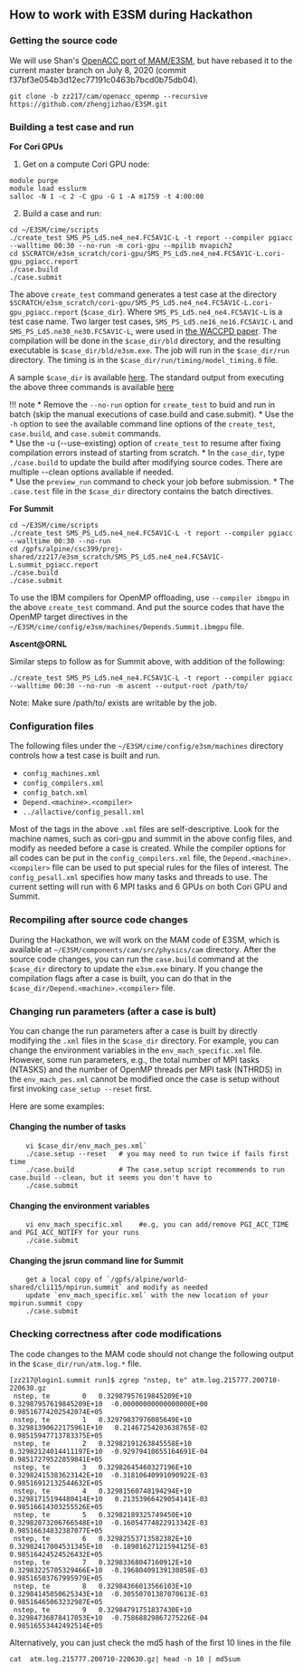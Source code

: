 ## How to work with E3SM during Hackathon 

### Getting the source code 

We will use Shan's [OpenACC port of MAM/E3SM](https://github.com/E3SM-Project/E3SM/tree/shz0116/cam/cam_openacc), 
but have rebased it to the current master branch on July 8, 2020 (commit f37bf3e054b3d12ec77191c0463b7bcd0b75db04). 

 
``` shell
git clone -b zz217/cam/openacc_openmp --recursive https://github.com/zhengjizhao/E3SM.git 
```

### Building a test case and run

**For Cori GPUs**

1. Get on a compute Cori GPU node:
```shell
module purge
module load esslurm
salloc -N 1 -c 2 -C gpu -G 1 -A m1759 -t 4:00:00
```
2. Build a case and run: 
```shell
cd ~/E3SM/cime/scripts
./create_test SMS_PS_Ld5.ne4_ne4.FC5AV1C-L -t report --compiler pgiacc --walltime 00:30 --no-run -m cori-gpu --mpilib mvapich2
cd $SCRATCH/e3sm_scratch/cori-gpu/SMS_PS_Ld5.ne4_ne4.FC5AV1C-L.cori-gpu_pgiacc.report
./case.build   
./case.submit
```

The above `create_test` command generates a test case at the directory 
`$SCRATCH/e3sm_scratch/cori-gpu/SMS_PS_Ld5.ne4_ne4.FC5AV1C-L.cori-gpu_pgiacc.report` (`$case_dir`). 
Where `SMS_PS_Ld5.ne4_ne4.FC5AV1C-L` is a test case name. Two larger test cases, `SMS_PS_Ld5.ne16_ne16.FC5AV1C-L` and
`SMS_PS_Ld5.ne30_ne30.FC5AV1C-L`, were used in [the WACCPD paper](link.springer.com/chapter/10.1007/978-3-030-49943-3_3).
The compilation will be done in the `$case_dir/bld` directory, and the resulting executable is `$case_dir/bld/e3sm.exe`. 
The job will run in the `$case_dir/run` directory. 
The timing is in the `$case_dir/run/timing/model_timing.0` file.  

A sample `$case_dir` is available [here](https://portal.nersc.gov/project/m1759/e3sm/SMS_PS_Ld5.ne4_ne4.FC5AV1C-L.cori-gpu_pgiacc.report). 
The standard output from executing the above three commands is available [here](https://portal.nersc.gov/project/m1759/e3sm/screendump.txt) 

!!! note 
    * Remove the `--no-run` option for `create_test` to buid and run in batch (skip the manual executions of case.build and case.submit). 
    * Use the `-h` option to see the available command line options of the `create_test`, `case.build`, and `case.submit` commands.  
    * Use the -u (--use-existing) option of `create_test` to resume after fixing compilation errors instead of starting from scratch.
    * In the `case_dir`, type `./case.build` to update the build after modifying source codes. There are multiple --clean options available if needed.  
    * Use the `preview_run` command to check your job before submission. 
    * The `.case.test` file in the `$case_dir` directory contains the batch directives. 

**For Summit**

```shell
cd ~/E3SM/cime/scripts
./create_test SMS_PS_Ld5.ne4_ne4.FC5AV1C-L -t report --compiler pgiacc --walltime 00:30 --no-run 
cd /gpfs/alpine/csc399/proj-shared/zz217/e3sm_scratch/SMS_PS_Ld5.ne4_ne4.FC5AV1C-L.summit_pgiacc.report
./case.build
./case.submit
```

To use the IBM compilers for OpenMP offloading, use `--compiler ibmgpu` in the above `create_test` command. 
And put the source codes that have the OpenMP target directives in the `~/E3SM/cime/config/e3sm/machines/Depends.Summit.ibmgpu` file.


**Ascent@ORNL**

Similar steps to follow as for Summit above, with addition of the following:

```
./create_test SMS_PS_Ld5.ne4_ne4.FC5AV1C-L -t report --compiler pgiacc --walltime 00:30 --no-run -m ascent --output-root /path/to/
```

Note: Make sure /path/to/ exists are writable by the job.



### Configuration files 

The following files under the `~/E3SM/cime/config/e3sm/machines` directory controls how a test case is built and run. 
 
* `config_machines.xml`
* `config_compilers.xml`
* `config_batch.xml`
* `Depend.<machine>.<compiler>` 
* `../allactive/config_pesall.xml`

Most of the tags in the above `.xml` files are self-descriptive. 
Look for the machine names, such as cori-gpu and summit in the above config files, 
and modify as needed before a case is created. 
While the compiler options for all codes can be put in the `config_compilers.xml` file, 
the `Depend.<machine>.<compiler>` file can be used to put special rules for the files of interest. 
The `config_pesall.xml` specifies how many tasks and threads to use. 
The current setting will run with 6 MPI tasks and 6 GPUs on both Cori GPU and Summit. 

### Recompiling after source code changes

During the Hackathon, we will work on the MAM code of E3SM, which is available at 
`~/E3SM/components/cam/src/physics/cam` directory. After the source code changes, 
you can run the `case.build` command at the `$case_dir` directory to update the `e3sm.exe` binary. 
If you change the compilation flags after a case is built, 
you can do that in the `$case_dir/Depend.<machine>.<compiler>` file.

### Changing run parameters (after a case is bult)

You can change the run parameters after a case is built by directly modifying 
the `.xml` files in the `$case_dir` directory. 
For example, you can change the environment variables in the `env_mach_specific.xml` file. 
However, some run parameters, e.g., the total number of MPI tasks (NTASKS) and 
the number of OpenMP threads per MPI task (NTHRDS) in the `env_mach_pes.xml` cannot be modified 
once the case is setup without first invoking `case_setup --reset` first. 

Here are some examples:
####  Changing the number of tasks
``` shell
    vi $case_dir/env_mach_pes.xml`
    ./case.setup --reset   # you may need to run twice if fails first time
    ./case.build           # The case.setup script recommends to run case.build --clean, but it seems you don't have to
    ./case.submit
```
####  Changing the environment variables
``` shell
    vi env_mach_specific.xml    #e.g, you can add/remove PGI_ACC_TIME and PGI_ACC_NOTIFY for your runs
    ./case.submit
```
####  Changing the jsrun command line for Summit 
``` shell
    get a local copy of `/gpfs/alpine/world-shared/cli115/mpirun.summit` and modify as needed 
    update `env_mach_specific.xml` with the new location of your mpirun.summit copy 
    ./case.submit
```

### Checking correctness after code modifications

The code changes to the MAM code should not change the following output in the `$case_dir/run/atm.log.*` file. 
```shell
[zz217@login1.summit run]$ zgrep "nstep, te" atm.log.215777.200710-220630.gz
 nstep, te        0   0.32987957619845209E+10   0.32987957619845209E+10  -0.00000000000000000E+00   0.98516774202542074E+05
 nstep, te        1   0.32979837976085649E+10   0.32981390622175961E+10   0.21467254203638765E-02   0.98515947713783375E+05
 nstep, te        2   0.32982191263845558E+10   0.32982124014411197E+10  -0.92979410655164691E-04   0.98517279522859841E+05
 nstep, te        3   0.32982645460327196E+10   0.32982415383623142E+10  -0.31810640991090922E-03   0.98516912132544632E+05
 nstep, te        4   0.32981560748194294E+10   0.32981715194480414E+10   0.21353966429054141E-03   0.98516614303255526E+05
 nstep, te        5   0.32982189325749450E+10   0.32982073206766548E+10  -0.16054774822913342E-03   0.98516634832387077E+05
 nstep, te        6   0.32982553713582382E+10   0.32982417004531345E+10  -0.18901627121594125E-03   0.98516424524526432E+05
 nstep, te        7   0.32983368047160912E+10   0.32983225705329466E+10  -0.19680409139130858E-03   0.98516503767995979E+05
 nstep, te        8   0.32984366013566103E+10   0.32984145050625343E+10  -0.30550701387070613E-03   0.98516465063232987E+05
 nstep, te        9   0.32984791751837430E+10   0.32984736878417053E+10  -0.75868829867275226E-04   0.98516553442492514E+05
```

Alternatively, you can just check the md5 hash of the first 10 lines in the file
```shell
cat  atm.log.215777.200710-220630.gz| head -n 10 | md5sum
``` 



